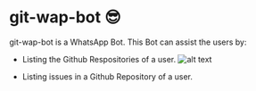 # git-wap-bot :sunglasses:

git-wap-bot is a WhatsApp Bot. This Bot can assist the users by:
* Listing the Github Respositories of a user.
![alt text](~/Desktop/get_repos.jppeg "git-wap-bot listing Github repos of user prateek27")

* Listing issues in a Github Repository of a user.



